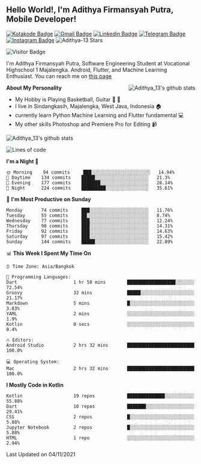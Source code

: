 
## Hello World!, I'm Adithya Firmansyah Putra, Mobile Developer!

[![Kotakode Badge](https://img.shields.io/badge/-Kotakode-green?style=plastic&logo=Kotakode&link=https://kotakode.com/users/527/adithya-13)](https://kotakode.com/users/527/adithya-13)
[![Gmail Badge](https://img.shields.io/badge/-Gmail-white?style=plastic&logo=Gmail&link=mailto:aditputrafirmansyah@gmail.com)](mailto:aditputrafirmansyah@gmail.com)
[![Linkedin Badge](https://img.shields.io/badge/-LinkedIn-blue?style=plastic&logo=Linkedin&link=https://www.linkedin.com/in/aditputrafirmansyah/)](https://www.linkedin.com/in/aditputrafirmansyah/) 
[![Telegram Badge](https://img.shields.io/badge/-Telegram-blue?style=plastic&logo=telegram&link=https://t.me/Adithya_13)](https://t.me/Adithya_13) 
[![Instagram Badge](https://img.shields.io/badge/-Instagram-white?style=plastic&logo=instagram&link=https://www.instagram.com/adithya_firmansyahputra/)](https://www.instagram.com/adithya_firmansyahputra/)
![Adithya-13 Stars](https://img.shields.io/github/stars/Adithya-13?affiliations=OWNER&style=social)

![Visitor Badge](https://visitor-badge.laobi.icu/badge?page_id=Adithya-13.Adithya-13)

I'm Adithya Firmansyah Putra, Software Engineering Student at Vocational Highschool 1 Majalengka. Android, Flutter, and Machine Learning Enthusiast. You can reach me on [this page](https://msha.ke/adithya_13/)

<img align="right" alt="Adithya_13's github stats" src="https://github-readme-stats.vercel.app/api/top-langs/?username=Adithya-13&theme=radical&show_icons=true&hide_border=true&line_height=24"/>

**About My Personality**

- My Hobby is Playing Basketball, Guitar :basketball: :guitar: 
- I live in Sindangkasih, Majalengka, West Java, Indonesia :house:
- currently learn Python Machine Learning and Flutter fundamental :computer:
- My other skills Photoshop and Premiere Pro for Editing :video_camera:

<img alt="Adithya_13's github stats" src="https://github-readme-stats.vercel.app/api?username=Adithya-13&count_private=true&show_icons=true&hide_border=true&include_all_commits=true&line_height=24&theme=radical"/>

<!--START_SECTION:waka-->
![Lines of code](https://img.shields.io/badge/From%20Hello%20World%20I%27ve%20Written-419425%20lines%20of%20code-blue)

**I'm a Night 🦉** 

```text
🌞 Morning    94 commits     ███░░░░░░░░░░░░░░░░░░░░░░   14.94% 
🌆 Daytime    134 commits    █████░░░░░░░░░░░░░░░░░░░░   21.3% 
🌃 Evening    177 commits    ███████░░░░░░░░░░░░░░░░░░   28.14% 
🌙 Night      224 commits    █████████░░░░░░░░░░░░░░░░   35.61%

```
📅 **I'm Most Productive on Sunday** 

```text
Monday       74 commits     ███░░░░░░░░░░░░░░░░░░░░░░   11.76% 
Tuesday      55 commits     ██░░░░░░░░░░░░░░░░░░░░░░░   8.74% 
Wednesday    77 commits     ███░░░░░░░░░░░░░░░░░░░░░░   12.24% 
Thursday     90 commits     ███░░░░░░░░░░░░░░░░░░░░░░   14.31% 
Friday       92 commits     ███░░░░░░░░░░░░░░░░░░░░░░   14.63% 
Saturday     97 commits     ███░░░░░░░░░░░░░░░░░░░░░░   15.42% 
Sunday       144 commits    █████░░░░░░░░░░░░░░░░░░░░   22.89%

```


📊 **This Week I Spent My Time On** 

```text
⌚︎ Time Zone: Asia/Bangkok

💬 Programming Languages: 
Dart                     1 hr 50 mins        ██████████████████░░░░░░░   72.54% 
Groovy                   32 mins             █████░░░░░░░░░░░░░░░░░░░░   21.17% 
Markdown                 5 mins              █░░░░░░░░░░░░░░░░░░░░░░░░   3.83% 
YAML                     2 mins              ░░░░░░░░░░░░░░░░░░░░░░░░░   1.9% 
Kotlin                   0 secs              ░░░░░░░░░░░░░░░░░░░░░░░░░   0.4%

🔥 Editors: 
Android Studio           2 hrs 32 mins       █████████████████████████   100.0%

💻 Operating System: 
Mac                      2 hrs 32 mins       █████████████████████████   100.0%

```

**I Mostly Code in Kotlin** 

```text
Kotlin                   19 repos            ██████████████░░░░░░░░░░░   55.88% 
Dart                     10 repos            ███████░░░░░░░░░░░░░░░░░░   29.41% 
CSS                      2 repos             █░░░░░░░░░░░░░░░░░░░░░░░░   5.88% 
Jupyter Notebook         2 repos             █░░░░░░░░░░░░░░░░░░░░░░░░   5.88% 
HTML                     1 repo              ░░░░░░░░░░░░░░░░░░░░░░░░░   2.94%

```



 Last Updated on 04/11/2021
<!--END_SECTION:waka-->
